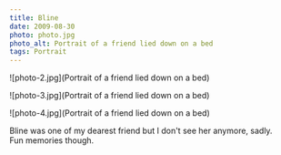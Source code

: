 ```yaml
---
title: Bline
date: 2009-08-30
photo: photo.jpg
photo_alt: Portrait of a friend lied down on a bed
tags: Portrait
---
```


![photo-2.jpg](Portrait of a friend lied down on a bed)

![photo-3.jpg](Portrait of a friend lied down on a bed)

![photo-4.jpg](Portrait of a friend lied down on a bed)

Bline was one of my dearest friend but I don't see her anymore, sadly.\
Fun memories though.
